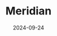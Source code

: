 ---  
layout: startup_page  
title: "Meridian"  
id: "app.meridian.money"  
permalink: "/meridianapp.meridian.money09242024/"  
website: "https://app.meridian.money/"  
funding_round: "Seed"  
funding_amount: "$4M"  
investors: "ParaFi Capital, Borderless Capital, Amber Group, Saison Capital, Interop Ventures, Oak Grove Ventures"  
about: "Meridian is a decentralized liquidity marketplace and liquid staking protocol built on Movement, aiming to become the central liquidity and yield hub for the Move-based DeFi ecosystem. It enables partner protocols to build deep liquidity efficiently while offering users secure yield on their assets. The protocol is currently live on testnet and launching on Movement's mainnet."  
markets: "DeFi, Blockchain"  
hq: "Beijing, Beijing, China"  
founded_year: "2010"  
linkedin: ""  
twitter: "https://x.com/meridian_money"  
instagram: ""  
facebook: ""  
crunchbase: ""  
pitchbook: "https://pitchbook.com/profiles/company/437665-78"  

date_display: "24-Sep-2024"  
date: "2024-09-24"

# SEO Optimization  
meta_title: "Meridian - Seed Funding ($4M)"  
meta_description: "Meridian, Meridian is a decentralized liquidity marketplace and liquid staking protocol built on Movement, aiming to become the central liquidity and yield hub ..."  
meta_keywords: "Meridian, DeFi, Blockchain, Seed funding"  
canonical_url: "https://startup.projectstartups.com/meridianapp.meridian.money09242024/"  
---